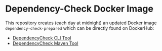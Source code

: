 # Dependency-Check Docker Image
This repository creates (each day at midnight) an updated Docker image `dependency-check-prepared` which can be directly found on DockerHub:
- [DependencyCheck CLI Tool](https://hub.docker.com/r/daniiiol/dependency-check-prepared)
- [DependencyCheck Maven Tool](https://hub.docker.com/r/daniiiol/dependency-check-maven-prepared)
